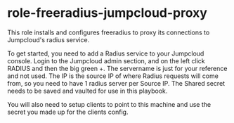 # role-freeradius-jumpcloud-proxy

This role installs and configures freeradius to proxy its connections to Jumpcloud's radius service.


To get started, you need to add a Radius service to your Jumpcloud console. Login to the Jumpcloud admin section, and on the left click RADIUS and then the big green +. The servername is just for your reference and not used. The IP is the source IP of where Radius requests will come from, so you need to have 1 radius server per Source IP. The Shared secret needs to be saved and vaulted for use in this playbook.


You will also need to setup clients to point to this machine and use the secret you made up for the clients config.


